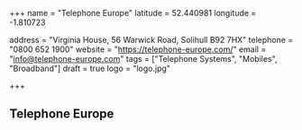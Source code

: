 +++
name = "Telephone Europe"
latitude = 52.440981
longitude = -1.810723

address = "Virginia House, 56 Warwick Road, Solihull B92 7HX"
telephone = "0800 652 1900"
website = "https://telephone-europe.com/"
email = "info@telephone-europe.com"
tags = ["Telephone Systems", "Mobiles", "Broadband"]
draft = true
logo = "logo.jpg"

+++

## Telephone Europe
